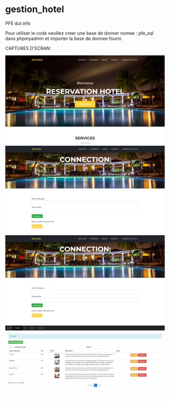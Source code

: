 # gestion_hotel
PFE dut info


Pour utiliser le code veuillez creer une base de donner nomee : pfe_sql dans phpmyadmin et importer 
la base de donnee fourni.


CAPTURES D'ECRAN:

![alt text](https://github.com/H-Saad/gestion_hotel/blob/main/screenshots/1.PNG?raw=true)
![alt text](https://github.com/H-Saad/gestion_hotel/blob/main/screenshots/2.png?raw=true)
![alt text](https://github.com/H-Saad/gestion_hotel/blob/main/screenshots/3.png?raw=true)
![alt text](https://github.com/H-Saad/gestion_hotel/blob/main/screenshots/4.png?raw=true)
